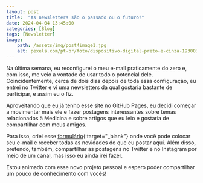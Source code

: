 ```yaml
---
layout: post
title:  "As newsletters são o passado ou o futuro?"
date: 2024-04-04 13:45:00
categories: [Blog]
tags: [Newsletter]
image: 
    path: /assets/img/post4image1.jpg
    alt: pexels.com/pt-br/foto/dispositivo-digital-preto-e-cinza-193003
---
```


Na última semana, eu reconfigurei o meu e-mail praticamente do zero e, com isso, me veio a vontade de usar todo o potencial dele. Coincidentemente, cerca de dois dias depois de toda essa configuração, eu entrei no Twitter e vi uma newsletters da qual gostaria bastante de participar, e assim eu o fiz.

Aproveitando que eu já tenho esse site no GitHub Pages, eu decidi começar a movimentar mais ele e fazer postagens interessantes sobre temas relacionados à Medicina e sobre artigos que eu leio e gostaria de compartilhar com meus amigos.

Para isso, criei esse [formulário](https://forms.gle/SBjxEe4PiRoZwjQ56){:target="_blank"} onde você pode colocar seu e-mail e receber todas as novidades do que eu postar aqui. Além disso, pretendo, também, compartilhar as postagens no Twitter e no Instagram por meio de um canal, mas isso eu ainda irei fazer.

Estou animado com esse novo projeto pessoal e espero poder compartilhar um pouco de conhecimento com vocês!  